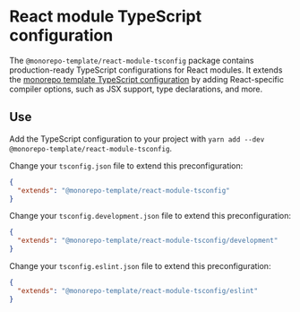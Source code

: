 # React module TypeScript configuration

The `@monorepo-template/react-module-tsconfig` package contains production-ready
TypeScript configurations for React modules. It extends the
[monorepo template TypeScript configuration](https://www.npmjs.com/package/@monorepo-template/tsconfig)
by adding React-specific compiler options, such as JSX support, type
declarations, and more.

## Use

Add the TypeScript configuration to your project with
`yarn add --dev @monorepo-template/react-module-tsconfig`.

Change your `tsconfig.json` file to extend this preconfiguration:

```json
{
  "extends": "@monorepo-template/react-module-tsconfig"
}
```

Change your `tsconfig.development.json` file to extend this preconfiguration:

```json
{
  "extends": "@monorepo-template/react-module-tsconfig/development"
}
```

Change your `tsconfig.eslint.json` file to extend this preconfiguration:

```json
{
  "extends": "@monorepo-template/react-module-tsconfig/eslint"
}
```
